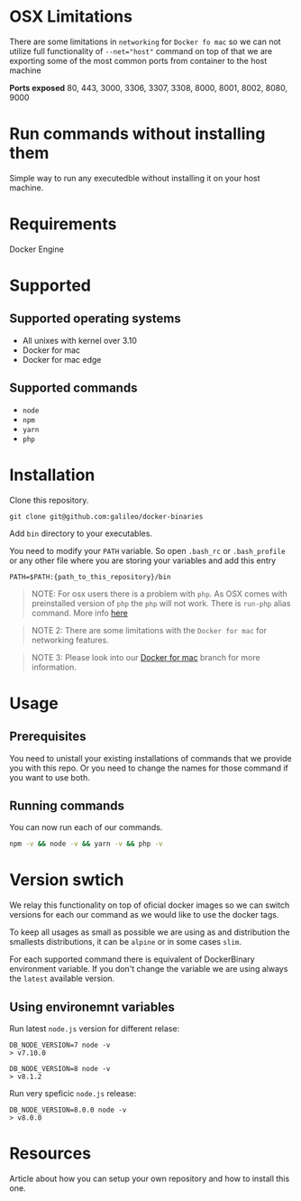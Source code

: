 # OSX Limitations

There are some limitations in `networking` for `Docker fo mac` so we can not utilize full functionality of `--net="host"` command on top of that we are exporting some of the most common ports from container to the host machine

**Ports exposed**
80, 443, 3000, 3306, 3307, 3308, 8000, 8001, 8002, 8080, 9000

# Run commands without installing them

Simple way to run any executedble without installing it on your host machine.

# Requirements

Docker Engine

# Supported 

## Supported operating systems

- All unixes with kernel over 3.10
- Docker for mac
- Docker for mac edge

## Supported commands

- `node`
- `npm`
- `yarn`
- `php`

# Installation

Clone this repository.

```
git clone git@github.com:galileo/docker-binaries
```

Add `bin` directory to your executables.

You need to modify your `PATH` variable. So open `.bash_rc` or `.bash_profile` or any other file where you are storing your variables and add this entry

```
PATH=$PATH:{path_to_this_repository}/bin
```

> NOTE: For osx users there is a problem with `php`. As OSX comes with preinstalled version of `php` the `php` will not work. There is `run-php` alias command. More info [here](../../tree/docker-for-mac#limitations)

> NOTE 2: There are some limitations with the `Docker for mac` for networking features.

> NOTE 3: Please look into our [Docker for mac](../../tree/docker-for-mac) branch  for more information.

# Usage

## Prerequisites

You need to unistall your existing installations of commands that we provide you with this repo. Or you need to change the names for those command if you want to use both.

## Running commands

You can now run each of our commands.

```bash
npm -v && node -v && yarn -v && php -v
```

# Version swtich

We relay this functionality on top of oficial docker images so we can switch versions for each our command as we would like to use the docker tags.

To keep all usages as small as possible we are using as and distribution the smallests distributions, it can be `alpine` or in some cases `slim`.

For each supported command there is equivalent of DockerBinary environment variable. If you don't change the variable we are using always the `latest` available version.

## Using environemnt variables

Run latest `node.js` version for different relase:

```
DB_NODE_VERSION=7 node -v
> v7.10.0

DB_NODE_VERSION=8 node -v
> v8.1.2
```

Run very speficic `node.js` release:

```
DB_NODE_VERSION=8.0.0 node -v
> v8.0.0
```

# Resources

Article about how you can setup your own repository and how to install this one.
